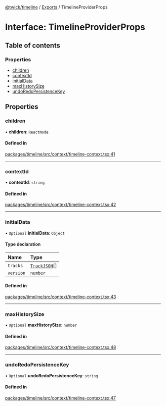 [@twick/timeline](../README.md) / [Exports](../modules.md) / TimelineProviderProps

# Interface: TimelineProviderProps

## Table of contents

### Properties

- [children](TimelineProviderProps.md#children)
- [contextId](TimelineProviderProps.md#contextid)
- [initialData](TimelineProviderProps.md#initialdata)
- [maxHistorySize](TimelineProviderProps.md#maxhistorysize)
- [undoRedoPersistenceKey](TimelineProviderProps.md#undoredopersistencekey)

## Properties

### children

• **children**: `ReactNode`

#### Defined in

[packages/timeline/src/context/timeline-context.tsx:41](https://github.com/ncounterspecialist/twick/blob/076b5b2d4006b7835e1bf4168731258cbc34771f/packages/timeline/src/context/timeline-context.tsx#L41)

___

### contextId

• **contextId**: `string`

#### Defined in

[packages/timeline/src/context/timeline-context.tsx:42](https://github.com/ncounterspecialist/twick/blob/076b5b2d4006b7835e1bf4168731258cbc34771f/packages/timeline/src/context/timeline-context.tsx#L42)

___

### initialData

• `Optional` **initialData**: `Object`

#### Type declaration

| Name | Type |
| :------ | :------ |
| `tracks` | [`TrackJSON`](../modules.md#trackjson)[] |
| `version` | `number` |

#### Defined in

[packages/timeline/src/context/timeline-context.tsx:43](https://github.com/ncounterspecialist/twick/blob/076b5b2d4006b7835e1bf4168731258cbc34771f/packages/timeline/src/context/timeline-context.tsx#L43)

___

### maxHistorySize

• `Optional` **maxHistorySize**: `number`

#### Defined in

[packages/timeline/src/context/timeline-context.tsx:48](https://github.com/ncounterspecialist/twick/blob/076b5b2d4006b7835e1bf4168731258cbc34771f/packages/timeline/src/context/timeline-context.tsx#L48)

___

### undoRedoPersistenceKey

• `Optional` **undoRedoPersistenceKey**: `string`

#### Defined in

[packages/timeline/src/context/timeline-context.tsx:47](https://github.com/ncounterspecialist/twick/blob/076b5b2d4006b7835e1bf4168731258cbc34771f/packages/timeline/src/context/timeline-context.tsx#L47)
